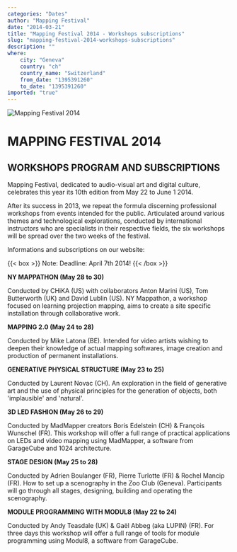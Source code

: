 ```yaml
---
categories: "Dates"
author: "Mapping Festival"
date: "2014-03-21"
title: "Mapping Festival 2014 - Workshops subscriptions"
slug: "mapping-festival-2014-workshops-subscriptions"
description: ""
where: 
    city: "Geneva"
    country: "ch"
    country_name: "Switzerland"
    from_date: "1395391260"
    to_date: "1395391260"
imported: "true"
---
```



![Mapping Festival 2014](banner_web_2.jpg) 

#  MAPPING FESTIVAL 2014
##  WORKSHOPS PROGRAM AND SUBSCRIPTIONS
Mapping Festival, dedicated to audio-visual art and digital culture, celebrates this year its 10th edition from May 22 to June 1 2014.

After its success in 2013, we repeat the formula discerning professional workshops from events intended for the public. Articulated around various themes and technological explorations, conducted by international instructors who are specialists in their respective fields, the six workshops will be spread over the two weeks of the festival.


Informations and subscriptions on our website:

[](www.mappingfestival.com)

 
{{< box >}}
Note:
Deadline: April 7th 2014!
{{< /box >}}

 

 

**NY MAPPATHON (May 28 to 30)** 
[](http://www.mappingfestival.com/2014/en/workshops/ny-mappathon/)

Conducted by CHiKA (US) with collaborators Anton Marini (US), Tom Butterworth (UK) and David Lublin (US).
NY Mappathon, a workshop focused on learning projection mapping, aims to create a site specific installation through collaborative work.

 

**MAPPING 2.0 (May 24 to 28)** 
[](http://www.mappingfestival.com/2014/en/workshops/mapping-2-0/)

Conducted by Mike Latona (BE).
Intended for video artists wishing to deepen their knowledge of actual mapping softwares, image creation and production of permanent installations.

 

**GENERATIVE PHYSICAL STRUCTURE (May 23 to 25)** 
[](http://www.mappingfestival.com/2014/en/workshops/generative-physical-structure/)

Conducted by Laurent Novac (CH).
An exploration in the field of generative art and the use of physical principles for the generation of objects, both 'implausible' and 'natural'.

 

**3D LED FASHION (May 26 to 29)** 
[](http://www.mappingfestival.com/2014/en/workshops/3d-led-fashion-and-some-video-mapping/)

Conducted by MadMapper creators Boris Edelstein (CH) & François Wunschel (FR).
This workshop will offer a full range of practical applications on LEDs and video mapping using MadMapper, a software from GarageCube and 1024 architecture.

 

**STAGE DESIGN (May 25 to 28)** 
[](http://www.mappingfestival.com/2014/en/workshops/stage-design/)

Conducted by Adrien Boulanger (FR), Pierre Turlotte (FR) & Rochel Mancip (FR).
How to set up a scenography in the Zoo Club (Geneva). Participants will go through all stages, designing, building and operating the scenography.

 

**MODULE PROGRAMMING WITH MODUL8 (May 22 to 24)** 
[](http://www.mappingfestival.com/2014/en/workshops/module-programming-with-modul8/)


Conducted by Andy Teasdale (UK) & Gaël Abbeg (aka LUPIN) (FR).
For three days this workshop will offer a full range of tools for module programming using Modul8, a software from GarageCube. 


